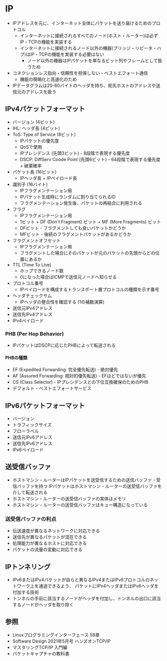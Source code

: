 # IP
- IPアドレスを元に、インターネット全体にパケットを送り届けるためのプロトコル
  - インターネットに接続されるすべてのノード(ホスト・ルーター)は必ずIP・TCPの機能を実装する
  - インターネットに接続されるノード以外の機器(ブリッジ・リピータ・ハブ)はIP・TCPの機能を実装する必要はない
    - ノード以外の機器はIPパケットを単なるビット列やフレームとして扱うため
- コネクションレス指向・信頼性を担保しない・ベストエフォート通信
  - 機能の簡略化と高速化のため
- IPデータグラムは20-60バイトのヘッダを持ち、宛先ホストのアドレスや送信元のアドレスを扱う

## IPv4パケットフォーマット
- バージョン (4ビット)
- IHL: ヘッダ長 (4ビット)
- ToS: Type of Service (8ビット)
  - IPパケットの優先度
  - QoSで使用
  - IPプレシデンス (先頭3ビット) - 8段階で表現する優先度
  - DSCP: DiffServ Coode Point (先頭6ビット) - 64段階で表現する優先度 + 破棄確率
- パケット長 (16ビット)
  - IPヘッダ長 + IPペイロード長
- 識別子 (16バイト)
  - IPフラグメンテーション用
  - IPパケット生成時にランダムに割り当てられるID
  - フラグメンテーション発生後、パケットの再結合に利用される
- フラグ
  - IPフラグメンテーション用
  - 1ビット + DF (Don't Fragment) ビット + MF (More Fragments) ビット
  - DFビット - フラグメントしても良いパケットかどうか
  - MFビット - 後続のフラグメントパケットがあるかどうか
- フラグメントオフセット
  - IPフラグメンテーション用
  - フラグメントした場合にそのパケットが元のパケットの先頭からどの位置にあるか
- TTL (Time To Live)
  - ホップできるノード数
  - 0になった場合はICMPで送信元ノードへ知らせる
- プロトコル番号
  - IPペイロードを構成するトランスポート層プロトコルの種類を示す番号
- ヘッダチェックサム
  - IPヘッダの整合性を確認する (1の補数演算)
- 送信元IPv4アドレス
- 送信先IPv4アドレス
- IPv4ペイロード

### PHB (Per Hop Behavior)
- IPパケットはDSCPに応じたPHBによって転送される

#### PHBの種類
- EF (Expedited Forwarding: 完全優先転送) - 絶対優先
- AF (Assured Forwarding: 相対的優先転送) - EFほどではないが優先
- CS (Class Selector) - IPプレシデンスとの下位互換確保のためのPHB
- デフォルト - ベストエフォートサービス

## IPv6パケットフォーマット
- バージョン
- トラフィックサイズ
- フローラベル
- 送信元IPv6アドレス
- 送信先IPv6アドレス
- IPv6ペイロード

## 送受信バッファ
- ホストマシン・ルーターはIPパケットを送受信するための送信バッファ・受信バッファを持つ
  IPパケットはホストマシン・ルーターの送受信バッファを介して転送される
- ホストマシン・ルーターの送受信バッファの実体はメモリ
- ホストマシン・ルーターの送受信バッファはキュー構造になっている

### 送受信バッファの利点
- 伝送速度が異なるネットワークに対応できる
- 送信先が異なるパケットが混在できる
- 処理能力が異なるホストに対応できる
- パケットの流量の変動に対応できる

## IPトンネリング
- IPv6またはIPv4パケットが自らと異なるIPv4またはIPv6プロトコルのネットワーク上を通過できるよう、
  パケットにIPv4ヘッダまたはIPv6ヘッダを付加する技術
- トンネルの手前に該当するノードがヘッダを付加し、トンネルの出口に該当するノードがヘッダを取り除く

## 参照
- Linuxプログラミングインターフェース 58章
- Software Design 2021年5月号 ハンズオンTCP/IP
- マスタリングTCP/IP 入門編
- パケットキャプチャの教科書
